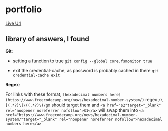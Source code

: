 # portfolio

[Live Url](https://sboonny.vercel.app/)
 
## library of answers, I found

**Git**:
- setting a function to true `git config --global core.fsmonitor true`

- exit the credential-cache, as password is probably cached in there `git credential-cache exit`


**Regex**:

For links with these format, `[hexadecimal numbers here](https://www.freecodecamp.org/news/hexadecimal-number-system/)` regex `/\[(.*?)\]\((.*?)\)/gm` should target them and `<a href="$2"target="_blank" rel="noopener noreferrer nofollow">$1</a>` will swap them into `<a href="https://www.freecodecamp.org/news/hexadecimal-number-system/"target="_blank" rel="noopener noreferrer nofollow">hexadecimal numbers here</a>`
